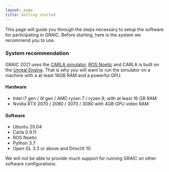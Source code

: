```yaml
---
layout: page
title: Getting started
---
```

This page will guide you through the steps necessary to setup the software for participating in GRAIC. Before starting, here is the system we recommend you to use.

### System recommendation

GRAIC 2021 uses the [CARLA simulator](https://carla.org/), [ROS Noetic](https://www.ros.org/) and CARLA is built on the [Unreal Engine](https://www.unrealengine.com/en-US/). That is why you will want to run the simulator on a machine with a at least 16GB RAM and a powerful GPU.

#### Hardware
- Intel i7 gen / i9 gen / AMD ryzen 7 / ryzen 9, with at least 16 GB RAM
- Nvidia RTX 2070 / 2080 / 3070 / 3080 with 4GB GPU video RAM

#### Software
- Ubuntu 20.04
- Carla 0.9.11
- ROS Noetic
- Python 3.7
- Open GL 3.3 or above and DirectX 10

We will not be able to provide much support for running GRAIC on other software configurations. 

